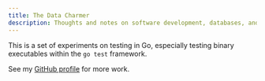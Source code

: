 ```yaml
---
title: The Data Charmer
description: Thoughts and notes on software development, databases, and QA
---
```


This is a set of experiments on testing in Go, especially testing binary executables within the `go test` framework.

See my [GitHub profile](https://github.com/datacharmer) for more work.


